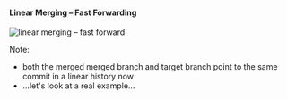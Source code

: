 #### Linear Merging – Fast Forwarding

![linear merging – fast forward](/images/linear-merging-fast-forward.png)

Note:

- both the merged merged branch and target branch point to the same commit in a
  linear history now
- …let's look at a real example…
